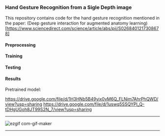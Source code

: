 ### Hand Gesture Recognition from a Sigle Depth image
This repository contains code for the hand gesture recognition mentioned in the paper: (Deep gesture interaction for augmented anatomy learning)[https://www.sciencedirect.com/science/article/abs/pii/S0268401217308678] 


#### Preprocessing

#### Training

#### Testing

#### Results

Pretrained model:

https://drive.google.com/file/d/1H3HNb5B49yix0vM6Q_FLNim7AhrPhQWD/view?usp=sharing
https://drive.google.com/file/d/1uswq5SSQYPI_Q-tDHgUGoh8JT99S2N_7/view?usp=sharing

---
![ezgif com-gif-maker](https://user-images.githubusercontent.com/50513215/119235826-31007200-bb2c-11eb-9034-f367e5f91934.gif)

---
